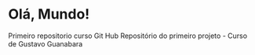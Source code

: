 # Olá, Mundo!
 Primeiro repositorio curso Git Hub
 Repositório do primeiro projeto - Curso de Gustavo Guanabara
